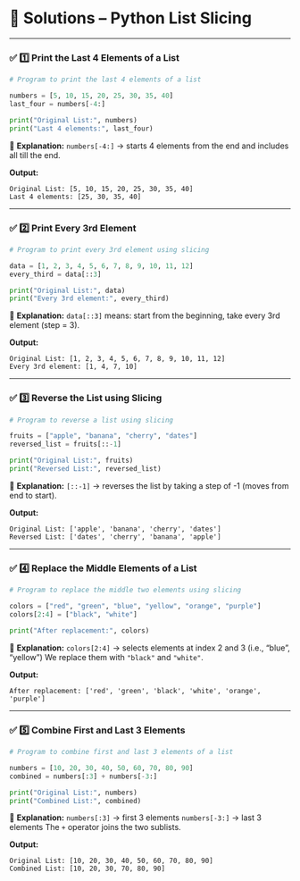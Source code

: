 # 🧩 **Solutions – Python List Slicing**

---

### ✅ **1️⃣ Print the Last 4 Elements of a List**

```python
# Program to print the last 4 elements of a list

numbers = [5, 10, 15, 20, 25, 30, 35, 40]
last_four = numbers[-4:]

print("Original List:", numbers)
print("Last 4 elements:", last_four)
```

🧠 **Explanation:**
`numbers[-4:]` → starts 4 elements from the end and includes all till the end.

**Output:**

```
Original List: [5, 10, 15, 20, 25, 30, 35, 40]
Last 4 elements: [25, 30, 35, 40]
```

---

### ✅ **2️⃣ Print Every 3rd Element**

```python
# Program to print every 3rd element using slicing

data = [1, 2, 3, 4, 5, 6, 7, 8, 9, 10, 11, 12]
every_third = data[::3]

print("Original List:", data)
print("Every 3rd element:", every_third)
```

🧠 **Explanation:**
`data[::3]` means: start from the beginning, take every 3rd element (step = 3).

**Output:**

```
Original List: [1, 2, 3, 4, 5, 6, 7, 8, 9, 10, 11, 12]
Every 3rd element: [1, 4, 7, 10]
```

---

### ✅ **3️⃣ Reverse the List using Slicing**

```python
# Program to reverse a list using slicing

fruits = ["apple", "banana", "cherry", "dates"]
reversed_list = fruits[::-1]

print("Original List:", fruits)
print("Reversed List:", reversed_list)
```

🧠 **Explanation:**
`[::-1]` → reverses the list by taking a step of -1 (moves from end to start).

**Output:**

```
Original List: ['apple', 'banana', 'cherry', 'dates']
Reversed List: ['dates', 'cherry', 'banana', 'apple']
```

---

### ✅ **4️⃣ Replace the Middle Elements of a List**

```python
# Program to replace the middle two elements using slicing

colors = ["red", "green", "blue", "yellow", "orange", "purple"]
colors[2:4] = ["black", "white"]

print("After replacement:", colors)
```

🧠 **Explanation:**
`colors[2:4]` → selects elements at index 2 and 3 (i.e., “blue”, “yellow”)
We replace them with `"black"` and `"white"`.

**Output:**

```
After replacement: ['red', 'green', 'black', 'white', 'orange', 'purple']
```

---

### ✅ **5️⃣ Combine First and Last 3 Elements**

```python
# Program to combine first and last 3 elements of a list

numbers = [10, 20, 30, 40, 50, 60, 70, 80, 90]
combined = numbers[:3] + numbers[-3:]

print("Original List:", numbers)
print("Combined List:", combined)
```

🧠 **Explanation:**
`numbers[:3]` → first 3 elements
`numbers[-3:]` → last 3 elements
The `+` operator joins the two sublists.

**Output:**

```
Original List: [10, 20, 30, 40, 50, 60, 70, 80, 90]
Combined List: [10, 20, 30, 70, 80, 90]
```